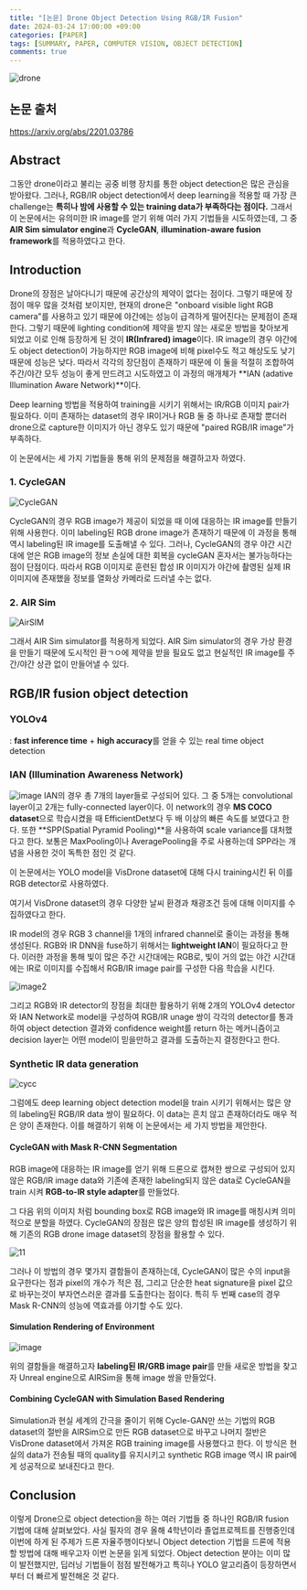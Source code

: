 ```yaml
---
title: "[논문] Drone Object Detection Using RGB/IR Fusion"
date: 2024-03-24 17:00:00 +09:00
categories: [PAPER]
tags: [SUMMARY, PAPER, COMPUTER VISION, OBJECT DETECTION]
comments: true
---
```


![drone](https://cdn.pixabay.com/photo/2017/08/06/03/04/drone-2588156_640.jpg)

## 논문 출처

<https://arxiv.org/abs/2201.03786>

## Abstract

그동안 drone이라고 불리는 공중 비행 장치를 통한 object detection은 많은 관심을 받아왔다. 그러나, RGB/IR object detection에서 deep learning을 적용할 때 가장 큰 challenge는 **특히나 밤에 사용할 수 있는 training data가 부족하다는 점이다.** 그래서 이 논문에서는 유의미한 IR image를 얻기 위해 여러 가지 기법들을 시도하였는데, 그 중 **AIR Sim simulator engine**과 **CycleGAN**, **illumination-aware fusion framework**를 적용하였다고 한다.

## Introduction

Drone의 장점은 날아다니기 때문에 공간상의 제약이 없다는 점이다. 그렇기 때문에 장점이 매우 많을 것처럼 보이지만, 현재의 drone은 "onboard visible light RGB camera"를 사용하고 있기 때문에 야간에는 성능이 급격하게 떨어진다는 문제점이 존재한다. 그렇기 때문에 lighting condition에 제약을 받지 않는 새로운 방법을 찾아보게 되었고 이로 인해 등장하게 된 것이 **IR(Infrared) image**이다.
IR image의 경우 야간에도 object detection이 가능하지만 RGB image에 비해 pixel수도 적고 해상도도 낮기 때문에 성능은 낮다.
따라서 각각의 장단점이 존재하기 때문에 이 둘을 적절히 조합하여 주간/야간 모두 성능이 좋게 만드려고 시도하였고 이 과정의 매개체가 **IAN (adative Illumination Aware Network)**이다.

Deep learning 방법을 적용하여 training을 시키기 위해서는 IR/RGB 이미지 pair가 필요하다. 이미 존재하는 dataset의 경우 IR이거나 RGB 둘 중 하나로 존재할 뿐더러 drone으로 capture한 이미지가 아닌 경우도 있기 때문에 "paired RGB/IR image"가 부족하다.

이 논문에서는 세 가지 기법들을 통해 위의 문제점을 해결하고자 하였다.

### 1. CycleGAN

![CycleGAN](https://miro.medium.com/max/2692/1*_KxtJIVtZjVaxxl-Yl1vJg.png)

CycleGAN의 경우 RGB image가 제공이 되었을 때 이에 대응하는 IR image를 만들기 위해 사용한다. 이미 labeling된 RGB drone image가 존재하기 때문에 이 과정을 통해 역시 labeling된 IR image를 도출해낼 수 있다. 그러나, CycleGAN의 경우 야간 시간대에 얻은 RGB image의 정보 손실에 대한 회복을 cycleGAN 혼자서는 불가능하다는 점이 단점이다. 따라서 RGB 이미지로 훈련된 합성 IR 이미지가 야간에 촬영된 실제 IR 이미지에 존재했을 정보를 열화상 카메라로 드러낼 수는 없다.

### 2. AIR Sim

![AirSIM](https://cdn2.unrealengine.com/project-airsim-infrastructure-2-2560x1410-e48b37a411d6.png?resize=1&w=1920)

그래서 AIR Sim simulator를 적용하게 되었다. AIR Sim simulator의 경우 가상 환경을 만들기 때문에 도시적인 환ㄱㅇ에 제약을 받을 필요도 없고 현실적인 IR image를 주간/야간 상관 없이 만들어낼 수 있다.

## RGB/IR fusion object detection

### YOLOv4

: **fast inference time** + **high accuracy**를 얻을 수 있는 real time object detection 

### IAN (Illumination Awareness Network)

![image](https://github.com/Hyunjoon83/Hyunjoon83.github.io/assets/141709404/435334bf-c327-47e4-9b54-32e6f909eafa)
IAN의 경우 총 7개의 layer들로 구성되어 있다. 그 중 5개는 convolutional layer이고 2개는 fully-connected layer이다. 이 network의 경우 **MS COCO dataset**으로 학습시켰을 때 EfficientDet보다 두 배 이상의 빠른 속도를 보였다고 한다. 또한 **SPP(Spatial Pyramid Pooling)**을 사용하여 scale variance를 대처했다고 한다. 보통은 MaxPooling이나 AveragePooling을 주로 사용하는데 SPP라는 개념을 사용한 것이 독특한 점인 것 같다.

이 논문에서는 YOLO model을 VisDrone dataset에 대해 다시 training시킨 뒤 이를 RGB detector로 사용하였다.

여기서 VisDrone dataset의 경우 다양한 날씨 환경과 채광조건 등에 대해 이미지를 수집하였다고 한다.

IR model의 경우 RGB 3 channel을 1개의 infrared channel로 줄이는 과정을 통해 생성된다. RGB와 IR DNN을 fuse하기 위해서는 **lightweight IAN**이 필요하다고 한다. 이러한 과정을 통해 빛이 많은 주간 시간대에는 RGB로, 빛이 거의 없는 야간 시간대에는 IR로 이미지를 수집해서 RGB/IR image pair를 구성한 다음 학습을 시킨다.

![image2](https://github.com/Hyunjoon83/Hyunjoon83.github.io/assets/141709404/e11577b1-11aa-4a6c-bf87-b8dfde032470)

그리고 RGB와 IR detector의 장점을 최대한 활용하기 위해 2개의 YOLOv4 detector와 IAN Network로 model을 구성하여 RGB/IR unage 쌍이 각각의 detector를 통과하여 object detection 결과와 confidence weight를 return 하는 메커니즘이고 decision layer는 어떤 model이 믿을만하고 결과를 도출하는지 결정한다고 한다.

### Synthetic IR data generation

![cycc](https://github.com/Hyunjoon83/Hyunjoon83.github.io/assets/141709404/05deb17f-1458-41aa-a78c-60b37a7f597a)

그럼에도 deep learning object detection model을 train 시키기 위해서는 많은 양의 labeling된 RGB/IR data 쌍이 필요하다. 이 data는 흔치 않고 존재하더라도 매우 적은 양이 존재한다. 이를 해결하기 위해 이 논문에서는 세 가지 방법을 제안한다.

#### CycleGAN with Mask R-CNN Segmentation

RGB image에 대응하는 IR image를 얻기 위해 드론으로 캡쳐한 쌍으로 구성되어 있지 않은 RGB/IR image data와 기존에 존재한 labeling되지 않은 data로 CycleGAN을 train 시켜 **RGB-to-IR style adapter**를 만들었다.

그 다음 위의 이미지 처럼 bounding box로 RGB image와 IR image를 매칭시켜 의미적으로 분할을 하였다. CycleGAN의 장점은 많은 양의 합성된 IR image를 생성하기 위해 기존의 RGB drone image dataset의 장점을 활용할 수 있다.

![11](https://github.com/Hyunjoon83/Hyunjoon83.github.io/assets/141709404/135a5dda-ff1a-4ef4-a6bd-9c1ab45ad777)

그러나 이 방법의 경우 몇가지 결함들이 존재하는데, CycleGAN이 많은 수의 input을 요구한다는 점과 pixel의 개수가 적은 점, 그리고 단순한 heat signature을 pixel 값으로 바꾸는것이 부자연스러운 결과를 도출한다는 점이다. 특히 두 번째 case의 경우 Mask R-CNN의 성능에 역효과를 야기할 수도 있다.

#### Simulation Rendering of Environment

![image](https://github.com/Hyunjoon83/Hyunjoon83.github.io/assets/141709404/4c77bcf0-9a89-43b8-9524-7fe67264c57c)

위의 결함들을 해결하고자 **labeling된 IR/GRB image pair**를 만들 새로운 방법을 찾고자 Unreal engine으로 AIRSim을 통해 image 쌍을 만들었다.

#### Combining CycleGAN with Simulation Based Rendering

Simulation과 현실 세계의 간극을 줄이기 위해 Cycle-GAN만 쓰는 기법의 RGB dataset의 절반을 AIRSim으로 만든 RGB dataset으로 바꾸고 나머지 절반은 VisDrone dataset에서 가져온 RGB training image를 사용했다고 한다. 
이 방식은 현실의 data가 전송될 때의 quality를 유지시키고 synthetic RGB image 역시 IR pair에게 성공적으로 보내진다고 한다.

## Conclusion

이렇게 Drone으로 object detection을 하는 여러 기법들 중 하나인 RGB/IR fusion 기법에 대해 살펴보았다. 사실 필자의 경우 올해 4학년이라 졸업프로젝트를 진행중인데 이번에 하게 된 주제가 드론 자율주행이다보니 Object detection 기법을 드론에 적용할 방법에 대해 배우고자 이번 논문을 읽게 되었다. Object detection 분야는 이미 많이 발전했지만, 딥러닝 기법들이 점점 발전해가고 특히나 YOLO 알고리즘이 등장하면서 부터 더 빠르게 발전해온 것 같다.